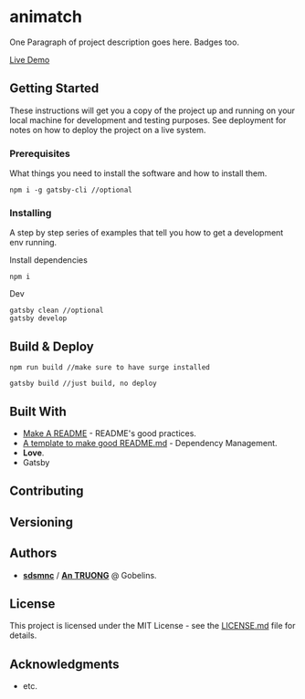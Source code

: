 # animatch

One Paragraph of project description goes here.
Badges too.

[Live Demo](https://animatch.surge.sh)

## Getting Started

These instructions will get you a copy of the project up and running on your local machine for development and testing purposes. See deployment for notes on how to deploy the project on a live system.

### Prerequisites

What things you need to install the software and how to install them.

```
npm i -g gatsby-cli //optional
```

### Installing

A step by step series of examples that tell you how to get a development env running.

Install dependencies

```
npm i
```

Dev

```
gatsby clean //optional
gatsby develop
```

## Build & Deploy

```
npm run build //make sure to have surge installed
```

```
gatsby build //just build, no deploy
```

## Built With

- [Make A README](https://www.makeareadme.com/) - README's good practices.
- [A template to make good README.md](https://gist.github.com/PurpleBooth/109311bb0361f32d87a2) - Dependency Management.
- **Love**.
- Gatsby

## Contributing

## Versioning

## Authors

- [**sdsmnc**](https://github.com/sdsmnc221) / [**An TRUONG**](https://antr.tech) @ Gobelins.

## License

This project is licensed under the MIT License - see the [LICENSE.md](LICENSE.md) file for details.

## Acknowledgments

- etc.
